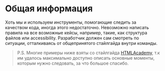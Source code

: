 # Общая информация

Хоть мы и используем инструменты, помогающие следить за качеством кода, иногда этого недостаточно. Невозможно написать правила на все возможные кейсы, например, такие, как структура файлов или accessibility. Разработчик должен сам смотреть по ситуации, отталкиваясь от общепринятого стайлгайда внутри команды.

> P.S. Многие примеры ниже взяты со стайлгайда [HTMLAcademy](https://codeguide.academy), т.к им удалось максимально доступно описать основные моменты, которым нужно следовать, за что большое спасибо.

